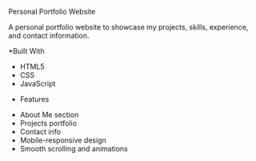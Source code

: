 Personal Portfolio Website

A personal portfolio website to showcase my projects, skills, experience, and contact information.

*Built With

- HTML5
- CSS
- JavaScript

* Features

- About Me section
- Projects portfolio
- Contact info
- Mobile-responsive design
- Smooth scrolling and animations
